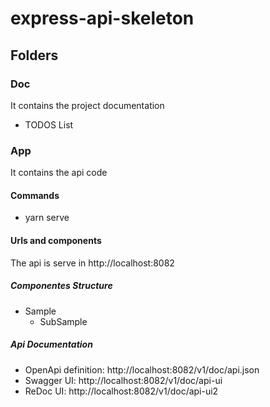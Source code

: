 # express-api-skeleton

## Folders

### Doc

It contains the project documentation

- TODOS List

### App

It contains the api code

#### Commands

- yarn serve

#### Urls and components

The api is serve in http://localhost:8082

##### Componentes Structure

- Sample
  - SubSample

##### Api Documentation

- OpenApi definition: http://localhost:8082/v1/doc/api.json
- Swagger UI: http://localhost:8082/v1/doc/api-ui
- ReDoc UI: http://localhost:8082/v1/doc/api-ui2
